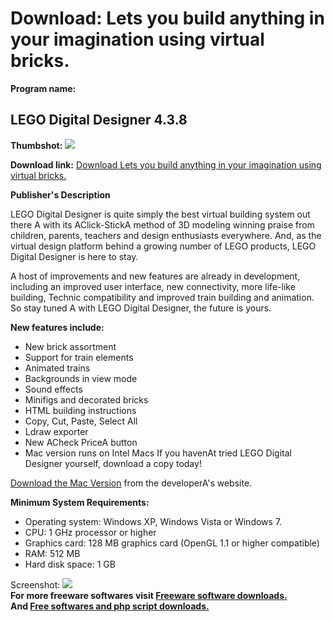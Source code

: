 # Download: Lets you build anything in your imagination using virtual bricks.

**Program name:**

## LEGO Digital Designer 4.3.8

  
**Thumbshot:** ![](http://www.freewarefiles.com/screenshot/legodigdesign_md.gif)   
  
**Download link:** [Download Lets you build anything in your imagination using virtual bricks.](http://freesoftwares.boysofts.com/LEGO-Digital-Designer_program_26230.html)  
  


**Publisher's Description**  
  


LEGO Digital Designer is quite simply the best virtual building system out there A with its AClick-StickA method of 3D modeling winning praise from children, parents, teachers and design enthusiasts everywhere. And, as the virtual design platform behind a growing number of LEGO products, LEGO Digital Designer is here to stay. 

A host of improvements and new features are already in development, including an improved user interface, new connectivity, more life-like building, Technic compatibility and improved train building and animation. So stay tuned A with LEGO Digital Designer, the future is yours.

**New features include:**

  * New brick assortment 
  * Support for train elements 
  * Animated trains 
  * Backgrounds in view mode 
  * Sound effects 
  * Minifigs and decorated bricks 
  * HTML building instructions 
  * Copy, Cut, Paste, Select All 
  * Ldraw exporter 
  * New ACheck PriceA button 
  * Mac version runs on Intel Macs 
If you havenAt tried LEGO Digital Designer yourself, download a copy today! 

[Download the Mac Version](http://ldd.lego.com/download/) from the developerA's website.

**Minimum System Requirements:**

  * Operating system: Windows XP, Windows Vista or Windows 7. 
  * CPU: 1 GHz processor or higher 
  * Graphics card: 128 MB graphics card (OpenGL 1.1 or higher compatible) 
  * RAM: 512 MB 
  * Hard disk space: 1 GB 

  
  
Screenshot: ![](http://www.freewarefiles.com/screenshot/legodigdesign.gif)   
**For more freeware softwares visit [Freeware software downloads.](http://freesoftwares.boysofts.com/)**   
**And [Free softwares and php script downloads.](http://www.boysofts.com/)**
